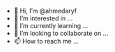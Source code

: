 - 👋 Hi, I’m @ahmedaryf
- 👀 I’m interested in ...
- 🌱 I’m currently learning ...
- 💞️ I’m looking to collaborate on ...
- 📫 How to reach me ...

<!---
ahmedaryf/ahmedaryf is a ✨ special ✨ repository because its `README.md` (this file) appears on your GitHub profile.
You can click the Preview link to take a look at your changes.
--->

